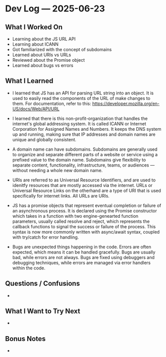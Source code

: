# Dev Log — 2025-06-23

## What I Worked On

- Learning about the JS URL API
- Learning about ICANN
- Got familiarized with the concept of subdomains
- Learned about URIs vs URLs
- Reviewed about the Promise object
- Learned about bugs vs errors

## What I Learned

- I learned that JS has an API for parsing URL string into an object.
  It is used to easily read the components of the URL of make changes to them.
  For documentation, refer to this: https://developer.mozilla.org/en-US/docs/Web/API/URL

- I learned that there is this non-profit-organization that handles the internet's global
  addressing system. It is called ICANN or Internet Corporation for Assigned Names and Numbers.
  It keeps the DNS system up and running, making sure that IP addresses and domain names
  are unique and globally consistent.

- A domain name can have subdomains. Subdomains are generally used to organize and separate
  different parts of a website or service using a prefixed value to the domain name.
  Subdomains give flexibility to separate content, functionality, infrastructure, teams, or
  audiences — without needing a whole new domain name.

- URIs are referred to as Universal Resource Identifiers, and are used to idenitfy resources
  that are mostly accessed via the internet. URLs or Universal Resource Links on the otherhand
  are a type of URI that is used specifically for internet links. All URLs are URIs.

- JS has a promise objects that represent eventual completion or failure of an asynchronous
  process. It is declared using the Promise constructor which takes in a function with two
  engine-genearted function parameters, usually called resolve and reject, which represents
  the callback functions to signal the success or failure of the process. This syntax is now
  more commonly written with async/await syntax, coupled with try/catch for error handling.

- Bugs are unexpected things happening in the code. Errors are often expected, which means
  it can be handled gracefully. Bugs are usually bad, while errors are not always. Bugs are
  fixed using debuggers and debugging techniques, while errors are managed via error handlers
  within the code.

## Questions / Confusions

-

## What I Want to Try Next

-

## Bonus Notes

-
